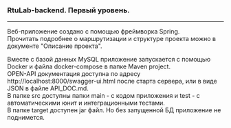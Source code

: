 ### RtuLab-backend. Первый уровень.
---
Веб-приложение создано с помощью фреймворка Spring.  
Прочитать подробнее о маршрутизации и структуре проекта можно в документе "Описание проекта".  

Вместе с базой данных MySQL приложение запускается с помощью Docker и файла docker-compose в папке Maven project.  
OPEN-API документация доступна по адресу http://localhost:8000/swagger-ui.html после старта сервера, или в виде JSON в файле API_DOC.md.  
В папке src доступны папки main - с кодом приложения и test - с автоматическими юнит и интеграционными тестами.  
В папке target доступен jar файл. Но без запущенной БД приложение не поднимется.  
